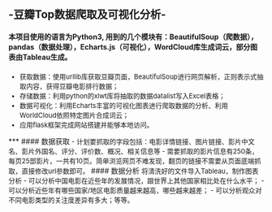## -豆瓣Top数据爬取及可视化分析-
#### 本项目使用的语言为Python3, 用到的几个模块有：BeautifulSoup（爬数据），pandas（数据处理），Echarts.js（可视化），WordCloud库生成词云，部分图表由Tableau生成。<font size=2>
- 获取数据：使用urllib库获取豆瓣页面，BeautifulSoup进行网页解析，正则表示式抽取内容，获得豆瓣电影排行数据；
- 存储数据：利用python的xlwt库将抽取的数据datalist写入Excel表格；
- 数据可视化：利用Echarts丰富的可视化图表进行爬取数据的分析、利用WorldCloud依照特定图片合成词云；
- 应用flask框架完成网站搭建并能够本地访问。
</font>
***
#### 数据获取
<font size=2>
- 计划要抓取的字段包括：电影详情链接、图片链接、影片中文名、影片外国名、评分、评价数、概况、相关信息等
- 需要抓取的影片信息有250条，每页25部影片，一共有10页。简单浏览网页不难发现，翻页的链接不需要从页面底端抓取，直接修改url参数即可。
</font>
#### 数据分析
 <font size=2>
将清洗好的文件导入Tableau，制作图表分析
- 可以分析中国电影在近些年的发展情况，跟世界上其他国家相比处在什么水平；
- 可以分析近些年有哪些国家/地区电影质量越来越高，哪些越来越差；
- 可以分析观众对不同电影类型的关注度差异有多大；等等。
</font>






